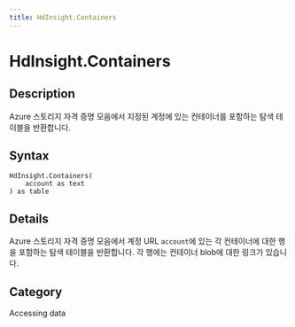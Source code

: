 ```yaml
---
title: HdInsight.Containers
---
```


# HdInsight.Containers


## Description

Azure 스토리지 자격 증명 모음에서 지정된 계정에 있는 컨테이너를 포함하는 탐색 테이블을 반환합니다.


## Syntax

```powerquery
HdInsight.Containers(
    account as text
) as table
```


## Details

Azure 스토리지 자격 증명 모음에서 계정 URL <code>account</code>에 있는 각 컨테이너에 대한 행을 포함하는 탐색 테이블을 반환합니다. 각 행에는 컨테이너 blob에 대한 링크가 있습니다.



## Category
Accessing data
